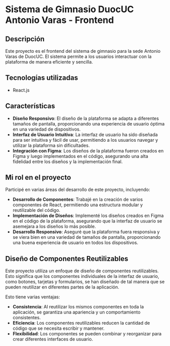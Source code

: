 # Sistema de Gimnasio DuocUC Antonio Varas - Frontend

## Descripción

Este proyecto es el frontend del sistema de gimnasio para la sede Antonio Varas de DuocUC. El sistema permite a los usuarios interactuar con la plataforma de manera eficiente y sencilla.

## Tecnologías utilizadas

- React.js

## Características

- **Diseño Responsivo**: El diseño de la plataforma se adapta a diferentes tamaños de pantalla, proporcionando una experiencia de usuario óptima en una variedad de dispositivos.
- **Interfaz de Usuario Intuitiva**: La interfaz de usuario ha sido diseñada para ser intuitiva y fácil de usar, permitiendo a los usuarios navegar y utilizar la plataforma sin dificultades.
- **Integración con Figma**: Los diseños de la plataforma fueron creados en Figma y luego implementados en el código, asegurando una alta fidelidad entre los diseños y la implementación final.

## Mi rol en el proyecto

Participé en varias áreas del desarrollo de este proyecto, incluyendo:

- **Desarrollo de Componentes**: Trabajé en la creación de varios componentes de React, permitiendo una estructura modular y reutilizable del código.
- **Implementación de Diseños**: Implementé los diseños creados en Figma en el código de la plataforma, asegurando que la interfaz de usuario se asemejara a los diseños lo más posible.
- **Desarrollo Responsivo**: Aseguré que la plataforma fuera responsiva y se viera bien en una variedad de tamaños de pantalla, proporcionando una buena experiencia de usuario en todos los dispositivos.
## Diseño de Componentes Reutilizables

Este proyecto utiliza un enfoque de diseño de componentes reutilizables. Esto significa que los componentes individuales de la interfaz de usuario, como botones, tarjetas y formularios, se han diseñado de tal manera que se pueden reutilizar en diferentes partes de la aplicación.

Esto tiene varias ventajas:

- **Consistencia**: Al reutilizar los mismos componentes en toda la aplicación, se garantiza una apariencia y un comportamiento consistentes.
- **Eficiencia**: Los componentes reutilizables reducen la cantidad de código que se necesita escribir y mantener.
- **Flexibilidad**: Los componentes se pueden combinar y reorganizar para crear diferentes interfaces de usuario.
